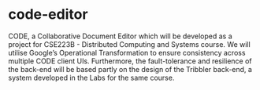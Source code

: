 code-editor
=====

CODE, a Collaborative Document Editor which will be developed as a project for CSE223B - Distributed Computing and Systems course. We will utilise Google’s Operational Transformation to ensure consistency across multiple CODE client UIs. Furthermore, the fault-tolerance and resilience of the back-end will be based partly on the design of the Tribbler back-end, a system developed in the Labs for the same course.
